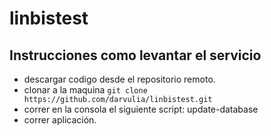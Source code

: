 # linbistest

## Instrucciones como levantar el servicio

- descargar codigo desde el repositorio remoto.
- clonar a la maquina ```git clone https://github.com/darvulia/linbistest.git```
- correr en la consola el siguiente script: update-database
- correr aplicación.



